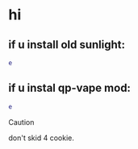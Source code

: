 # hi

## if u install old sunlight:
```lua
e
```
## if u instal qp-vape mod:
```lua
e
```

> [!CAUTION]
> don't skid 4 cookie.
